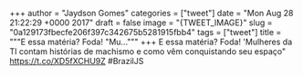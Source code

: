 
+++
author = "Jaydson Gomes"
categories = ["tweet"]
date = "Mon Aug 28 21:22:29 +0000 2017"
draft = false
image = "{TWEET_IMAGE}"
slug = "0a129173fbecfe206f397c342675b5281915fbb4"
tags = ["tweet"]
title = """E essa matéria? Foda! "Mu..."""
+++
E essa matéria? Foda! 'Mulheres da TI contam histórias de machismo e como vêm conquistando seu espaço"  https://t.co/XD5fXCHU9Z #BrazilJS
